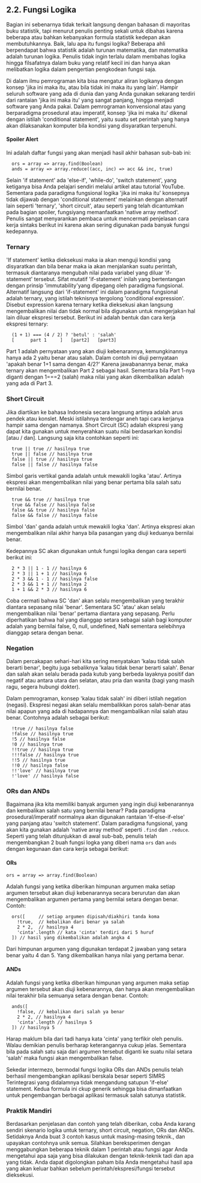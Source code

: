 ## 2.2. Fungsi Logika

Bagian ini sebenarnya tidak terkait langsung dengan bahasan di mayoritas buku statistik, tapi menurut penulis penting sekali untuk dibahas karena beberapa atau bahkan kebanyakan formula statistik kedepan akan membutuhkannya. Baik, lalu apa itu fungsi logika? Beberapa ahli berpendapat bahwa statistik adalah turunan matematika, dan matematika adalah turunan logika. Penulis tidak ingin terlalu dalam membahas logika hingga filsafatnya dalam buku yang relatif kecil ini dan hanya akan melibatkan logika dalam pengertian pengkodean fungsi saja.

Di dalam ilmu pemrograman kita bisa mengatur aliran logikanya dengan konsep 'jika ini maka itu, atau bila tidak ini maka itu yang lain'. Hampir seluruh software yang ada di dunia dan yang Anda gunakan sekarang terdiri dari rantaian 'jika ini maka itu' yang sangat panjang, hingga menjadi software yang Anda pakai. Dalam pemrograman konvensional atau yang berparadigma prosedural atau imperatif, konsep 'jika ini maka itu' dikenal dengan istilah 'conditional statement', yaitu suatu set perintah yang hanya akan dilaksanakan komputer bila kondisi yang disyaratkan terpenuhi.

#### Spoiler Alert
Ini adalah daftar fungsi yang akan menjadi hasil akhir bahasan sub-bab ini:
```
  ors = array => array.find(Boolean)
  ands = array => array.reduce((acc, inc) => acc && inc, true)
```

Selain 'if statement' ada 'else-if', 'while-do', 'switch statement', yang ketiganya bisa Anda pelajari sendiri melalui artikel atau tutorial YouTube. Sementara pada paradigma fungsional logika 'jika ini maka itu' konsepnya tidak dijawab dengan 'conditional statement' melainkan dengan alternatif lain seperti 'ternary', 'short circuit', atau seperti yang telah dicantumkan pada bagian spoiler, fungsiyang memanfaatkan 'native array method'. Penulis sangat menyarankan pembaca untuk mencermati penjelasan cara kerja sintaks berikut ini karena akan sering digunakan pada banyak fungsi kedepannya.

### Ternary

'If statement' ketika dieksekusi maka ia akan menguji kondisi yang disyaratkan dan bila benar maka ia akan menjalankan suatu perintah, termasuk diantaranya mengubah nilai pada variabel yang diluar 'if-statement' tersebut. Sifat mutatif 'if-statement' inilah yang bertentangan dengan prinsip 'immutability'yang dipegang oleh paradigma fungsional. Alternatif langsung dari 'if-statement' ini dalam paradigma fungsional adalah ternary, yang istilah teknisnya tergolong 'conditional expression'. Disebut expression karena ternary ketika dieksekusi akan langsung mengembalikan nilai dan tidak normal bila digunakan untuk mengerjakan hal lain diluar ekspresi tersebut. Berikut ini adalah bentuk dan cara kerja ekspresi ternary:
```
  (1 + 1) === (4 / 2) ? 'betul' : 'salah'
  [      part 1     ]   [part2]   [part3]
```
Part 1 adalah pernyataan yang akan diuji kebenarannya, kemungkinannya hanya ada 2 yaitu benar atau salah. Dalam contoh ini diuji pernyataan 'apakah benar 1+1 sama dengan 4/2?' Karena jawabanannya benar, maka ternary akan mengembalikan Part 2 sebagai hasil. Sementara bila Part 1-nya diganti dengan 1===2 (salah) maka nilai yang akan dikembalikan adalah yang ada di Part 3.

### Short Circuit

Jika diartikan ke bahasa Indonesia secara langsung artinya adalah arus pendek atau konslet. Meski istilahnya terdengar aneh tapi cara kerjanya hampir sama dengan namanya. Short Circuit (SC) adalah ekspresi yang dapat kita gunakan untuk menyerahkan suatu nilai berdasarkan kondisi [atau / dan]. Langsung saja kita contohkan seperti ini:
```
  true || true // hasilnya true
  true || false // hasilnya true
  false || true // hasilnya true
  false || false // hasilnya false
```
Simbol garis vertikal ganda adalah untuk mewakili logika 'atau'. Artinya ekspresi akan mengembalikan nilai yang benar pertama bila salah satu bernilai benar.
```
  true && true // hasilnya true
  true && false // hasilnya false
  false && true // hasilnya false
  false && false // hasilnya false
```
Simbol 'dan' ganda adalah untuk mewakili logka 'dan'. Artinya ekspresi akan mengembalikan nilai akhir hanya bila pasangan yang diuji keduanya bernilai benar.

Kedepannya SC akan digunakan untuk fungsi logika dengan cara seperti berikut ini:
```
  2 * 3 || 1 - 1 // hasilnya 6
  2 * 3 || 1 + 1 // hasilnya 6
  2 * 3 && 1 - 1 // hasilnya false
  2 * 3 && 1 + 1 // hasilnya 2
  1 + 1 && 2 * 3 // hasilnya 6
```
Coba cermati bahwa SC 'dan' akan selalu mengembalikan yang terakhir diantara sepasang nilai 'benar'. Sementara SC 'atau' akan selalu mengembalikan nilai 'benar' pertama diantara yang sepasang. Perlu diperhatikan bahwa hal yang dianggap setara sebagai salah bagi komputer adalah yang bernilai false, 0, null, undefined, NaN sementara selebihnya dianggap setara dengan benar.

### Negation

Dalam percakapan sehari-hari kita sering menyatakan 'kalau tidak salah berarti benar', begitu juga sebaliknya 'kalau tidak benar berarti salah'. Benar dan salah akan selalu berada pada kutub yang berbeda layaknya positif dan negatif atau antara utara dan selatan, atau pria dan wanita (bagi yang masih ragu, segera hubungi dokter).

Dalam pemrograman, konsep 'kalau tidak salah' ini diberi istilah negation (negasi). Ekspresi negasi akan selalu membalikkan poros salah-benar atas nilai apapun yang ada di hadapannya dan mengambalikan nilai salah atau benar. Contohnya adalah sebagai berikut:
```
  !true // hasilnya false
  !false // hasilnya true
  !5 // hasilnya false
  !0 // hasilnya true
  !!true // hasilnya true
  !!!false // hasilnya true
  !!5 // hasilnya true
  !!0 // hasilnya false
  !!'love' // hasilnya true
  !'love' // hasilnya false
```

### ORs dan ANDs

Bagaimana jika kita memiliki banyak argumen yang ingin diuji kebenarannya dan kembalikan salah satu yang bernilai benar? Pada paradigma prosedural/imperatif normalnya akan digunakan rantaian 'if-else-if-else' yang panjang atau 'switch statement'. Dalam paradigma fungsional, yang akan kita gunakan adalah 'native array method' seperti `.find` dan `.reduce`. Seperti yang telah ditunjukkan di awal sub-bab, penulis telah mengembangkan 2 buah fungsi logka yang diberi nama `ors` dan `ands` dengan kegunaan dan cara kerja sebagai berikut:

#### ORs

`ors = array => array.find(Boolean)`

Adalah fungsi yang ketika diberikan himpunan argumen maka setiap argumen tersebut akan diuji kebenarannya secara berurutan dan akan mengembalikan argumen pertama yang bernilai setara dengan benar. Contoh:
```
  ors([     // setiap argumen dipisah/diakhiri tanda koma
    !true,  // kebalikan dari benar ya salah
    2 * 2,  // hasilnya 4
    'cinta'.length // kata 'cinta' terdiri dari 5 huruf
  ]) // hasil yang dikembalikan adalah angka 4
```
Dari himpunan argumen yang digunakan terdapat 2 jawaban yang setara benar yaitu 4 dan 5. Yang dikembalikan hanya nilai yang pertama benar.

#### ANDs

Adalah fungsi yang ketika diberikan himpunan yang argumen maka setiap argumen tersebut akan diuji kebenarannya, dan hanya akan mengembalikan nilai terakhir bila semuanya setara dengan benar. Contoh:
```
  ands([
    !false, // kebalikan dari salah ya benar
    2 * 2, // hasilnya 4
    'cinta'.length // hasilnya 5
  ]) // hasilnya 5
```
Harap maklum bila dari tadi hanya kata 'cinta' yang terfikir oleh penulis. Walau demikian penulis berharap keterangannya cukup jelas. Sementara bila pada salah satu saja dari argumen tersebut diganti ke suatu nilai setara 'salah' maka fungsi akan mengembalikan false.

Sekedar intermezo, bermodal fungsi logika ORs dan ANDs penulis telah berhasil mengembangkan aplikasi berskala besar seperti SIMRS Terintegrasi yang didalamnya tidak mengandung satupun 'if-else' statement. Kedua formula ini ckup generik sehingga bisa dimanfaatkan untuk pengembangan berbagai aplikasi termasuk salah satunya statistik.

### Praktik Mandiri

Berdasarkan penjelasan dan contoh yang telah diberikan, coba Anda karang sendiri skenario logika untuk ternary, short circuit, negation, ORs dan ANDs. Setidaknya Anda buat 3 contoh kasus untuk masing-masing teknik., dan upayakan contohnya unik semua. Silahkan bereksperimen dengan menggabungkan beberapa teknik dalam 1 perintah atau fungsi agar Anda mengetahui apa saja yang bisa dilakukan dengan teknik-teknik tadi dan apa yang tidak. Anda dapat digolongkan paham bila Anda mengetahui hasil apa yang akan keluar bahkan sebelum perintah/ekspresi/fungsi tersebut dieksekusi.
